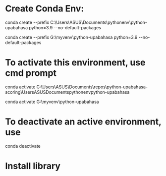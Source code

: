 # Create Conda Env:
conda create --prefix C:\Users\ASUS\Documents\pythonenv\python-upabahasa python=3.9 --no-default-packages

conda create --prefix G:\myvenv\python-upabahasa python=3.9 --no-default-packages

# To activate this environment, use cmd prompt     
conda activate C:\Users\ASUS\Documents\repos\python-upabahasa-scoring\UsersASUSDocumentspythonenvpython-upabahasa

conda activate G:\myvenv\python-upabahasa


# To deactivate an active environment, use
conda deactivate

# Install library